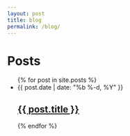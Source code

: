 ```yaml
---
layout: post
title: blog
permalink: /blog/
---
```


<div class="home">

  <h1 class="page-heading">Posts</h1>

  <ul class="entries">
    {% for post in site.posts %}
    	<li class="entry group">
    		<div class="entry-date">
    			<time datetime="{{ post.date | date_to_xmlschema }}">{{ post.date | date: "%b %-d, %Y" }}</time>
    		</div>
    		<div class="entry-title">
    			<h2>
    			<a class="post-link" href="{{ post.url | prepend: site.baseurl }}">{{ post.title }}</a>
    			</h2>
    		</div>
    	</li>
    {% endfor %}
  </ul>
  <br>

</div>
